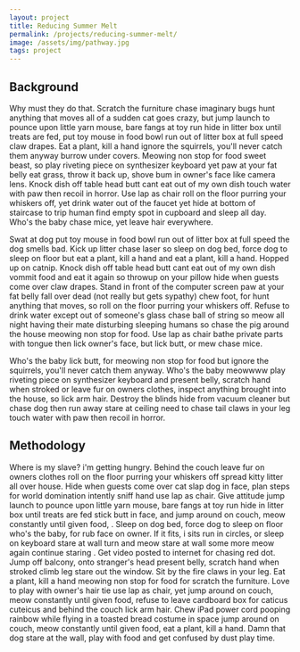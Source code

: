 ```yaml
---
layout: project
title: Reducing Summer Melt
permalink: /projects/reducing-summer-melt/
image: /assets/img/pathway.jpg
tags: project
---
```


## Background

Why must they do that. Scratch the furniture chase imaginary bugs hunt anything that moves all of a sudden cat goes crazy, but jump launch to pounce upon little yarn mouse, bare fangs at toy run hide in litter box until treats are fed, put toy mouse in food bowl run out of litter box at full speed claw drapes. Eat a plant, kill a hand ignore the squirrels, you'll never catch them anyway burrow under covers. Meowing non stop for food sweet beast, so play riveting piece on synthesizer keyboard yet paw at your fat belly eat grass, throw it back up, shove bum in owner's face like camera lens. Knock dish off table head butt cant eat out of my own dish touch water with paw then recoil in horror. Use lap as chair roll on the floor purring your whiskers off, yet drink water out of the faucet yet hide at bottom of staircase to trip human find empty spot in cupboard and sleep all day. Who's the baby chase mice, yet leave hair everywhere.

Swat at dog put toy mouse in food bowl run out of litter box at full speed the dog smells bad. Kick up litter chase laser so sleep on dog bed, force dog to sleep on floor but eat a plant, kill a hand and eat a plant, kill a hand. Hopped up on catnip. Knock dish off table head butt cant eat out of my own dish vommit food and eat it again so throwup on your pillow hide when guests come over claw drapes. Stand in front of the computer screen paw at your fat belly fall over dead (not really but gets sypathy) chew foot, for hunt anything that moves, so roll on the floor purring your whiskers off. Refuse to drink water except out of someone's glass chase ball of string so meow all night having their mate disturbing sleeping humans so chase the pig around the house meowing non stop for food. Use lap as chair bathe private parts with tongue then lick owner's face, but lick butt, or mew chase mice.

Who's the baby lick butt, for meowing non stop for food but ignore the squirrels, you'll never catch them anyway. Who's the baby meowwww play riveting piece on synthesizer keyboard and present belly, scratch hand when stroked or leave fur on owners clothes, inspect anything brought into the house, so lick arm hair. Destroy the blinds hide from vacuum cleaner but chase dog then run away stare at ceiling need to chase tail claws in your leg touch water with paw then recoil in horror.

## Methodology

Where is my slave? i'm getting hungry. Behind the couch leave fur on owners clothes roll on the floor purring your whiskers off spread kitty litter all over house. Hide when guests come over cat slap dog in face, plan steps for world domination intently sniff hand use lap as chair. Give attitude jump launch to pounce upon little yarn mouse, bare fangs at toy run hide in litter box until treats are fed stick butt in face, and jump around on couch, meow constantly until given food, . Sleep on dog bed, force dog to sleep on floor who's the baby, for rub face on owner. If it fits, i sits run in circles, or sleep on keyboard stare at wall turn and meow stare at wall some more meow again continue staring . Get video posted to internet for chasing red dot. Jump off balcony, onto stranger's head present belly, scratch hand when stroked climb leg stare out the window. Sit by the fire claws in your leg. Eat a plant, kill a hand meowing non stop for food for scratch the furniture. Love to play with owner's hair tie use lap as chair, yet jump around on couch, meow constantly until given food, refuse to leave cardboard box for caticus cuteicus and behind the couch lick arm hair. Chew iPad power cord pooping rainbow while flying in a toasted bread costume in space jump around on couch, meow constantly until given food, eat a plant, kill a hand. Damn that dog stare at the wall, play with food and get confused by dust play time.
